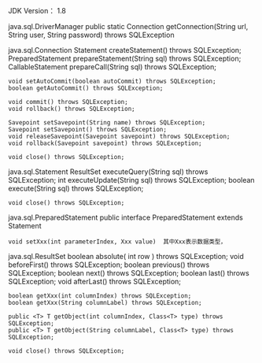 JDK Version： 1.8

java.sql.DriverManager
	public static Connection getConnection(String url, String user, String password) throws SQLException

java.sql.Connection
	Statement createStatement() throws SQLException;
	PreparedStatement prepareStatement(String sql) throws SQLException;
	CallableStatement prepareCall(String sql) throws SQLException;

	void setAutoCommit(boolean autoCommit) throws SQLException;
	boolean getAutoCommit() throws SQLException;
	
	void commit() throws SQLException;
	void rollback() throws SQLException;

	Savepoint setSavepoint(String name) throws SQLException;
	Savepoint setSavepoint() throws SQLException;
	void releaseSavepoint(Savepoint savepoint) throws SQLException;
	void rollback(Savepoint savepoint) throws SQLException;

	void close() throws SQLException;

java.sql.Statement
	ResultSet executeQuery(String sql) throws SQLException;
	int executeUpdate(String sql) throws SQLException;
	boolean execute(String sql) throws SQLException;

	void close() throws SQLException;

java.sql.PreparedStatement
	public interface PreparedStatement extends Statement

	void setXxx(int parameterIndex, Xxx value)  其中Xxx表示数据类型，

java.sql.ResultSet
	boolean absolute( int row ) throws SQLException;
	void beforeFirst() throws SQLException;
	boolean previous() throws SQLException;
	boolean next() throws SQLException;
	boolean last() throws SQLException;
	void afterLast() throws SQLException;

	boolean getXxx(int columnIndex) throws SQLException;
	boolean getXxx(String columnLabel) throws SQLException;

	public <T> T getObject(int columnIndex, Class<T> type) throws SQLException;
	public <T> T getObject(String columnLabel, Class<T> type) throws SQLException;

	void close() throws SQLException;